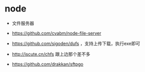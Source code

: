 # node

- 文件服务器

- https://github.com/cvabm/node-file-server 
- https://github.com/sigoden/dufs ，支持上传下载，执行exe即可
- http://iscute.cn/chfs 跟上边那个差不多
- https://github.com/drakkan/sftpgo